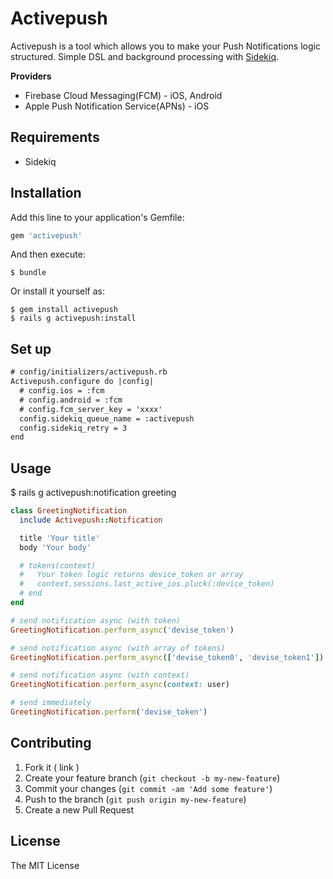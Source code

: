 # Activepush
Activepush is a tool which allows you to make your Push Notifications logic structured. Simple DSL and background processing with [Sidekiq](https://github.com/mperham/sidekiq).

**Providers**
* Firebase Cloud Messaging(FCM) - iOS, Android
* Apple Push Notification Service(APNs) - iOS

## Requirements

* Sidekiq

## Installation

Add this line to your application's Gemfile:

```ruby
gem 'activepush'
```

And then execute:

    $ bundle

Or install it yourself as:

    $ gem install activepush
    $ rails g activepush:install

## Set up
```diff
# config/initializers/activepush.rb
Activepush.configure do |config|
  # config.ios = :fcm
  # config.android = :fcm
  # config.fcm_server_key = 'xxxx'
  config.sidekiq_queue_name = :activepush
  config.sidekiq_retry = 3
end
```

## Usage

$ rails g activepush:notification greeting

```ruby
class GreetingNotification
  include Activepush::Notification

  title 'Your title'
  body 'Your body'

  # tokens(context)
  #   Your token logic returns device_token or array
  #   context.sessions.last_active_ios.pluck(:device_token)
  # end
end

# send notification async (with token)
GreetingNotification.perform_async('devise_token')

# send notification async (with array of tokens)
GreetingNotification.perform_async(['devise_token0', 'devise_token1'])

# send notification async (with context)
GreetingNotification.perform_async(context: user)

# send immediately
GreetingNotification.perform('devise_token')
```

## Contributing

1. Fork it ( link )
2. Create your feature branch (`git checkout -b my-new-feature`)
3. Commit your changes (`git commit -am 'Add some feature'`)
4. Push to the branch (`git push origin my-new-feature`)
5. Create a new Pull Request

## License

The MIT License
